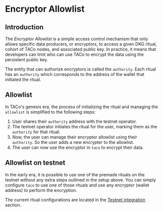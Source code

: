 # Encryptor Allowlist

## Introduction

The _Encryptor Allowlist_ is a simple access control mechanism that only allows specific data producers, or encryptors, to access a given DKG ritual, cohort of TACo nodes, and associated public key. In practice, it means that developers can limit who can use TACo to encrypt the data using the persistent public key.

The entity that can authorize encryptors is called the `authority`. Each ritual has an `authority` which corresponds to the address of the wallet that initiated the ritual.

## Allowlist&#x20;

In TACo's genesis era, the process of initializing the ritual and managing the `allowlist` is simplified to the following steps:

1. User shares their `authority` address with the testnet operator.
2. The testnet operator initiates the ritual for the user, marking them as the `authority` for that ritual.
3. Now, the user can manage their encryptor allowlist using their `authority`. So the user adds a new encrypter to the allowlist.
4. The user can now use the encryptor in `taco` to encrypt their data.

## Allowlist on testnet

In the early era, it is possible to use one of the premade rituals on the testnet without any extra steps outlined in the setup above. You can simply configure `taco` to use one of those rituals and use any encryptor (wallet address) to perform the encryption.

The current ritual configurations are located in the [Testnet integration ](../../get-started-with-tac.md#testnet-configuration)section.&#x20;
